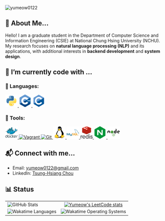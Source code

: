 <p align="left">
  <img src="https://komarev.com/ghpvc/?username=yumeow0122&label=Profile%20views&color=0e75b6&style=flat" alt="yumeow0122" />
</p>

<h2 align="left">👋 About Me...</h2>
<p align="left">
Hello! I am a graduate student in the Department of Computer Science and Information Engineering (CSIE) at National Chung Hsing University (NCHU). 
My research focuses on <strong>natural language processing (NLP)</strong> and its applications, with additional interests in <strong>backend development</strong> and <strong>system design</strong>.
</p>


<h2>🔭 I’m currently code with ...</h2>
<h3 align="left">🔧 Languages:</h3>
<p align="left">
  <a href="https://www.python.org" target="_blank" rel="noreferrer">
    <img src="https://raw.githubusercontent.com/devicons/devicon/master/icons/python/python-original.svg" alt="Python" width="40" height="40" />
  </a>
  <a href="https://www.w3schools.com/cpp/" target="_blank" rel="noreferrer">
    <img src="https://raw.githubusercontent.com/devicons/devicon/master/icons/cplusplus/cplusplus-original.svg" alt="C++" width="40" height="40" />
  </a>
  <a href="https://www.cprogramming.com/" target="_blank" rel="noreferrer">
    <img src="https://raw.githubusercontent.com/devicons/devicon/master/icons/c/c-original.svg" alt="C" width="40" height="40" />
  </a>
</p>

<h3 align="left">🔧 Tools:</h3>
  <a href="https://www.docker.com/" target="_blank" rel="noreferrer">
    <img src="https://raw.githubusercontent.com/devicons/devicon/master/icons/docker/docker-original-wordmark.svg" alt="Docker" width="40" height="40" />
  </a>
  <a href="https://www.vagrantup.com/" target="_blank" rel="noreferrer">
    <img src="https://www.vectorlogo.zone/logos/vagrantup/vagrantup-icon.svg" alt="Vagrant" width="40" height="40" />
  </a>
  <a href="https://git-scm.com/" target="_blank" rel="noreferrer">
    <img src="https://www.vectorlogo.zone/logos/git-scm/git-scm-icon.svg" alt="Git" width="40" height="40" />
  </a>
  <a href="https://www.linux.org/" target="_blank" rel="noreferrer">
    <img src="https://raw.githubusercontent.com/devicons/devicon/master/icons/linux/linux-original.svg" alt="Linux" width="40" height="40" />
  </a>
  <a href="https://www.mysql.com/" target="_blank" rel="noreferrer">
    <img src="https://raw.githubusercontent.com/devicons/devicon/master/icons/mysql/mysql-original-wordmark.svg" alt="MySQL" width="40" height="40" />
  </a>
  <a href="https://redis.io" target="_blank" rel="noreferrer">
    <img src="https://raw.githubusercontent.com/devicons/devicon/master/icons/redis/redis-original-wordmark.svg" alt="Redis" width="40" height="40" />
  </a>
  <a href="https://www.nginx.com" target="_blank" rel="noreferrer">
    <img src="https://raw.githubusercontent.com/devicons/devicon/master/icons/nginx/nginx-original.svg" alt="Nginx" width="40" height="40" />
  </a>
  <a href="https://nodejs.org" target="_blank" rel="noreferrer">
    <img src="https://raw.githubusercontent.com/devicons/devicon/master/icons/nodejs/nodejs-original-wordmark.svg" alt="Node.js" width="40" height="40" />
  </a>
</p>


<h2 align="left">📬 Connect with me...</h2>
    <ul>
        <li>Email: <a href="mailto:yumeow0122@gmail.com">yumeow0122@gmail.com</a></li>
        <li>LinkedIn: <a href="https://www.linkedin.com/in/tsung-hsiang-chou-6710a6247/">Tsung-Hsiang Chou</a></li>
    </ul>


<h2 align="left">📊 Status</h2>
<table align="center">
  <tr>
    <td>
      <img src="https://github-readme-stats.vercel.app/api?username=yumeow0122&show_icons=true&locale=en&theme=dark" alt="GitHub Stats" />
    </td>
    <td colspan="2" align="center">
      <a href="https://leetcode.com/yumeow0122">
        <picture>
          <source
            srcset="https://leetcard.jacoblin.cool/yumeow0122?theme=light&border=0"
            media="(prefers-color-scheme: light), (prefers-color-scheme: no-preference)"
          />
          <source
            srcset="https://leetcard.jacoblin.cool/yumeow0122?theme=dark&border=0"
            media="(prefers-color-scheme: dark)"
          />
          <img src="https://leetcard.jacoblin.cool/yumeow0122?theme=light&border=0" height="140" alt="Yumeow's LeetCode stats" />
        </picture>
      </a>
    </td>
  </tr>
  
  <tr>
  <tr>
    <td align="center">
      <img src="https://github-readme-stats.vercel.app/api/wakatime?username=yumeow0122&layout=compact&theme=dark" alt="Wakatime Languages" />
    </td>
    <td align="center">
      <img src="https://github-readme-stats.vercel.app/api/wakatime?username=yumeow0122&layout=compact&theme=dark&custom_title=Operating Systems" alt="Wakatime Operating Systems" />
    </td>
  </tr>
  </tr>
</table>
